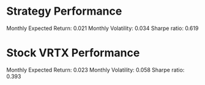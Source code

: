 # Strategy Performance
Monthly Expected Return: 0.021
Monthly Volatility: 0.034
Sharpe ratio: 0.619
# Stock VRTX Performance
Monthly Expected Return: 0.023
Monthly Volatility: 0.058
Sharpe ratio: 0.393
